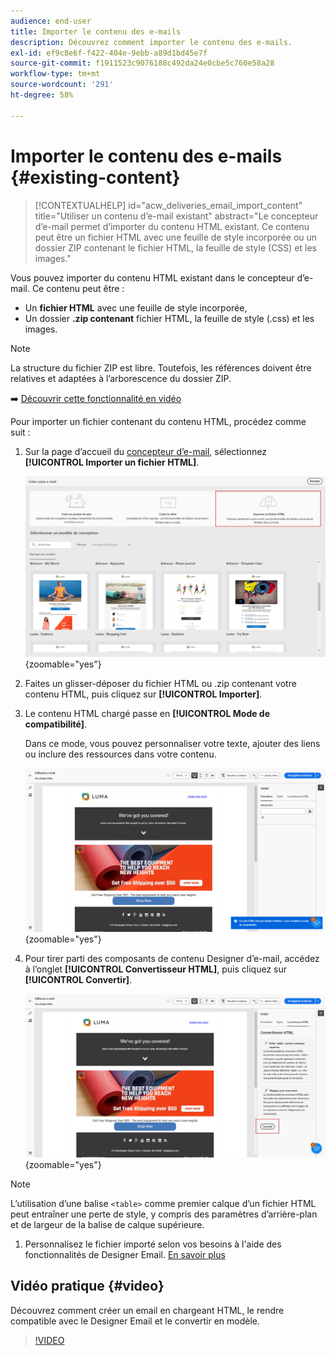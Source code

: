 ```yaml
---
audience: end-user
title: Importer le contenu des e-mails
description: Découvrez comment importer le contenu des e-mails.
exl-id: ef9c8e6f-f422-404e-9ebb-a89d1bd45e7f
source-git-commit: f1911523c9076188c492da24e0cbe5c760e58a28
workflow-type: tm+mt
source-wordcount: '291'
ht-degree: 58%

---
```


# Importer le contenu des e-mails {#existing-content}

>[!CONTEXTUALHELP]
>id="acw_deliveries_email_import_content"
>title="Utiliser un contenu d’e-mail existant"
>abstract="Le concepteur d’e-mail permet d’importer du contenu HTML existant. Ce contenu peut être un fichier HTML avec une feuille de style incorporée ou un dossier ZIP contenant le fichier HTML, la feuille de style (CSS) et les images."

Vous pouvez importer du contenu HTML existant dans le concepteur d’e-mail. Ce contenu peut être :

* Un **fichier HTML** avec une feuille de style incorporée,
* Un dossier **.zip contenant** fichier HTML, la feuille de style (.css) et les images.

>[!NOTE]
>
>La structure du fichier ZIP est libre. Toutefois, les références doivent être relatives et adaptées à l’arborescence du dossier ZIP.

➡️ [Découvrir cette fonctionnalité en vidéo](#video)

Pour importer un fichier contenant du contenu HTML, procédez comme suit :

1. Sur la page d’accueil du [concepteur d’e-mail](get-started-email-designer.md), sélectionnez **[!UICONTROL Importer un fichier HTML]**.

   ![Capture d’écran affichant l’option Importer HTML sur la page d’accueil de Designer Email.](assets/html-import.png){zoomable="yes"}

1. Faites un glisser-déposer du fichier HTML ou .zip contenant votre contenu HTML, puis cliquez sur **[!UICONTROL Importer]**.

1. Le contenu HTML chargé passe en **[!UICONTROL Mode de compatibilité]**.

   Dans ce mode, vous pouvez personnaliser votre texte, ajouter des liens ou inclure des ressources dans votre contenu.

   ![Capture d’écran affichant le contenu HTML chargé en mode de compatibilité.](assets/html-imported.png){zoomable="yes"}

1. Pour tirer parti des composants de contenu Designer d’e-mail, accédez à l’onglet **[!UICONTROL Convertisseur HTML]**, puis cliquez sur **[!UICONTROL Convertir]**.

   ![Capture d’écran affichant l’onglet Convertisseur d’HTML et le bouton Convertir.](assets/html-imported-2.png){zoomable="yes"}

>[!NOTE]
>
>L’utilisation d’une balise `<table>` comme premier calque d’un fichier HTML peut entraîner une perte de style, y compris des paramètres d’arrière-plan et de largeur de la balise de calque supérieure.

1. Personnalisez le fichier importé selon vos besoins à l&#39;aide des fonctionnalités de Designer Email. [En savoir plus](content-components.md)

## Vidéo pratique {#video}

Découvrez comment créer un email en chargeant HTML, le rendre compatible avec le Designer Email et le convertir en modèle.

>[!VIDEO](https://video.tv.adobe.com/v/3427633/?quality=12)